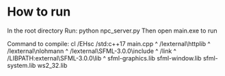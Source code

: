 # How to run

In the root directory
Run: python npc_server.py
Then open main.exe to run

Command to compile: cl /EHsc /std:c++17 main.cpp ^
  /Iexternal\httplib ^
  /Iexternal\nlohmann ^
  /Iexternal\SFML-3.0.0\include ^
  /link ^
  /LIBPATH:external\SFML-3.0.0\lib ^
  sfml-graphics.lib sfml-window.lib sfml-system.lib ws2_32.lib

